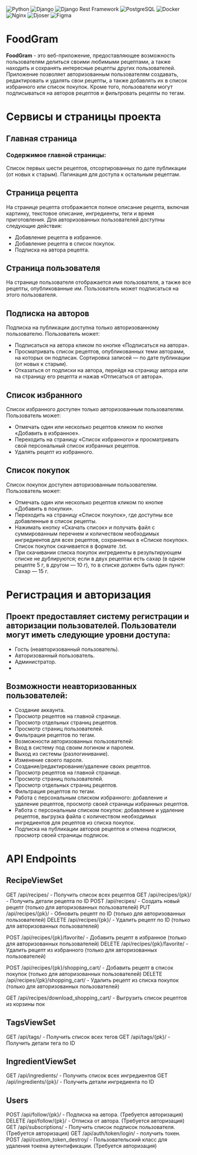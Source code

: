 ![Python](https://img.shields.io/badge/Python-blue)
![Django](https://img.shields.io/badge/Django-green)
![Django Rest Framework](https://img.shields.io/badge/Django%20Rest%20Framework-orange)
![PostgreSQL](https://img.shields.io/badge/PostgreSQL-blue)
![Docker](https://img.shields.io/badge/Docker-blue)
![Nginx](https://img.shields.io/badge/Nginx-green)
![Djoser](https://img.shields.io/badge/Djoser-yellow)
![Figma](https://img.shields.io/badge/Figma-informational)

# FoodGram
**FoodGram** - это веб-приложение, предоставляющее возможность пользователям делиться своими любимыми рецептами, а также находить и сохранять интересные рецепты других пользователей. Приложение позволяет авторизованным пользователям создавать, редактировать и удалять свои рецепты, а также добавлять их в список избранного или список покупок. Кроме того, пользователи могут подписываться на авторов рецептов и фильтровать рецепты по тегам.

# Сервисы и страницы проекта
## Главная страница
### Содержимое главной страницы:

Список первых шести рецептов, отсортированных по дате публикации (от новых к старым).
Пагинация для доступа к остальным рецептам.

## Страница рецепта
На странице рецепта отображается полное описание рецепта, включая картинку, текстовое описание, ингредиенты, теги и время приготовления. Для авторизованных пользователей доступны следующие действия:

- Добавление рецепта в избранное.
- Добавление рецепта в список покупок.
- Подписка на автора рецепта.

## Страница пользователя
На странице пользователя отображается имя пользователя, а также все рецепты, опубликованные им. Пользователь может подписаться на этого пользователя.

## Подписка на авторов
Подписка на публикации доступна только авторизованному пользователю. Пользователь может:

- Подписаться на автора кликом по кнопке «Подписаться на автора».
- Просматривать список рецептов, опубликованных теми авторами, на которых он подписан. Сортировка записей — по дате публикации (от новых к старым).
- Отказаться от подписки на автора, перейдя на страницу автора или на страницу его рецепта и нажав «Отписаться от автора».

## Список избранного
Список избранного доступен только авторизованным пользователям. Пользователь может:

- Отмечать один или несколько рецептов кликом по кнопке «Добавить в избранное».
- Переходить на страницу «Список избранного» и просматривать свой персональный список избранных рецептов.
- Удалять рецепт из избранного.

## Список покупок
Список покупок доступен авторизованным пользователям. Пользователь может:

- Отмечать один или несколько рецептов кликом по кнопке «Добавить в покупки».
- Переходить на страницу «Список покупок», где доступны все добавленные в список рецепты.
- Нажимать кнопку «Скачать список» и получать файл с суммированным перечнем и количеством необходимых ингредиентов для всех рецептов, сохраненных в «Списке покупок». Список покупок скачивается в формате .txt.
- При скачивании списка покупок ингредиенты в результирующем списке не дублируются; если в двух рецептах есть сахар (в одном рецепте 5 г, в другом — 10 г), то в списке должен быть один пункт: Сахар — 15 г.

# Регистрация и авторизация
## Проект предоставляет систему регистрации и авторизации пользователей. Пользователи могут иметь следующие уровни доступа:

- Гость (неавторизованный пользователь).
- Авторизованный пользователь.
- Администратор.
- 
## Возможности неавторизованных пользователей:
- Создание аккаунта.
- Просмотр рецептов на главной странице.
- Просмотр отдельных страниц рецептов.
- Просмотр страниц пользователей.
- Фильтрация рецептов по тегам.
- Возможности авторизованных пользователей:
- Вход в систему под своим логином и паролем.
- Выход из системы (разлогинивание).
- Изменение своего пароля.
- Создание/редактирование/удаление своих рецептов.
- Просмотр рецептов на главной странице.
- Просмотр страниц пользователей.
- Просмотр отдельных страниц рецептов.
- Фильтрация рецептов по тегам.
- Работа с персональным списком избранного: добавление и удаление рецептов, просмотр своей страницы избранных рецептов.
- Работа с персональным списком покупок: добавление и удаление рецептов, выгрузка файла с количеством необходимых ингредиентов для рецептов из списка покупок.
- Подписка на публикации авторов рецептов и отмена подписки, просмотр своей страницы подписок.

# API Endpoints
## RecipeViewSet

GET /api/recipes/ - Получить список всех рецептов
GET /api/recipes/{pk}/ - Получить детали рецепта по ID
POST /api/recipes/ - Создать новый рецепт (только для авторизованных пользователей)
PUT /api/recipes/{pk}/ - Обновить рецепт по ID (только для авторизованных пользователей)
DELETE /api/recipes/{pk}/ - Удалить рецепт по ID (только для авторизованных пользователей)

POST /api/recipes/{pk}/favorite/ - Добавить рецепт в избранное (только для авторизованных пользователей)
DELETE /api/recipes/{pk}/favorite/ - Удалить рецепт из избранного (только для авторизованных пользователей)

POST /api/recipes/{pk}/shopping_cart/ - Добавить рецепт в список покупок (только для авторизованных пользователей)
DELETE /api/recipes/{pk}/shopping_cart/ - Удалить рецепт из списка покупок (только для авторизованных пользователей)

GET /api/recipes/download_shopping_cart/ - Выгрузить список рецептов из корзины пок

## TagsViewSet
GET /api/tags/ - Получить список всех тегов
GET /api/tags/{pk}/ - Получить детали тега по ID

## IngredientViewSet
GET /api/ingredients/ - Получить список всех ингредиентов
GET /api/ingredients/{pk}/ - Получить детали ингредиента по ID

## Users
POST /api/follow/{pk}/ - Подписка на автора. (Требуется авторизация)
DELETE /api/follow/{pk}/ - Отписка от автора. (Требуется авторизация)
GET /api/subscriptions/ - Получить список подписок пользователя. (Требуется авторизация)
GET /api/auth/token/login/ - получить токен.
POST /api/custom_token_destroy/ - Пользовательский класс для удаления токена аутентификации. (Требуется авторизация)
